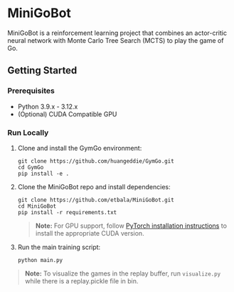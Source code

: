 # MiniGoBot

MiniGoBot is a reinforcement learning project that combines an actor-critic neural network with Monte Carlo Tree Search (MCTS) to play the game of Go.

## Getting Started

### Prerequisites

- Python 3.9.x - 3.12.x
- (Optional) CUDA Compatible GPU

### Run Locally

1. Clone and install the GymGo environment:
    ```
    git clone https://github.com/huangeddie/GymGo.git
    cd GymGo
    pip install -e .
    ```
2. Clone the MiniGoBot repo and install dependencies:
   ```
   git clone https://github.com/etbala/MiniGoBot.git
   cd MiniGoBot
   pip install -r requirements.txt
   ```
   > **Note:** For GPU support, follow [PyTorch installation instructions](https://pytorch.org/get-started/locally/) to install the appropriate CUDA version.
3. Run the main training script:
   ```
   python main.py
   ```


> **Note:** To visualize the games in the replay buffer, run `visualize.py` while there is a replay.pickle file in bin.
